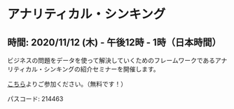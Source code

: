 # アナリティカル・シンキング

## 時間: 2020/11/12 (木) - 午後12時 - 1時（日本時間）

ビジネスの問題をデータを使って解決していくためのフレームワークであるアナリティカル・シンキングの紹介セミナーを開催します。

[こちら](https://us02web.zoom.us/j/331585134?pwd=VGVyeXBRWjFMT2hESFdhSU45Z2d0dz09)よりご参加ください。（無料です！）


パスコード: 214463
